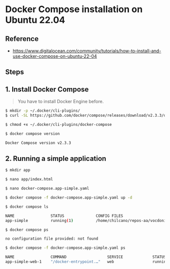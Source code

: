 # Docker Compose installation on Ubuntu 22.04

## Reference
- https://www.digitalocean.com/community/tutorials/how-to-install-and-use-docker-compose-on-ubuntu-22-04

## Steps

## 1. Install Docker Compose

> You have to install Docker Engine before.

```sh
$ mkdir -p ~/.docker/cli-plugins/
$ curl -SL https://github.com/docker/compose/releases/download/v2.3.3/docker-compose-linux-x86_64 -o ~/.docker/cli-plugins/docker-compose

$ chmod +x ~/.docker/cli-plugins/docker-compose

$ docker compose version

Docker Compose version v2.3.3
```

## 2. Running a simple application

```sh
$ mkdir app

$ nano app/index.html

$ nano docker-compose.app-simple.yaml

$ docker compose -f docker-compose.app-simple.yaml up -d

$ docker compose ls

NAME                STATUS              CONFIG FILES
app-simple          running(1)          /home/chilcano/repos-aa/vocdoni/vocdoni-infra/docs/ether-node/app-simple/docker-compose.app-simple.yaml

$ docker compose ps

no configuration file provided: not found

$ docker compose -f docker-compose.app-simple.yaml ps

NAME                COMMAND                  SERVICE             STATUS              PORTS
app-simple-web-1    "/docker-entrypoint.…"   web                 running             0.0.0.0:8181->80/tcp, :::8181->80/tcp

```